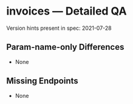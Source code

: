 # invoices — Detailed QA

Version hints present in spec: 2021-07-28

## Param-name-only Differences
- None

## Missing Endpoints
- None
